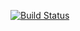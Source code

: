 [![Build Status](https://travis-ci.org/comanezz/unicorn_attractor-milestone5.svg?branch=master)](https://travis-ci.org/comanezz/unicorn_attractor-milestone5)